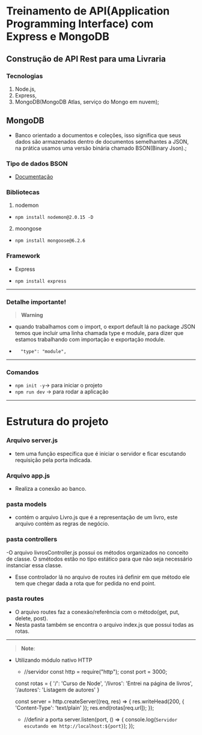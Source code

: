 #  Treinamento de API(Application Programming Interface) com Express e MongoDB

## Construção de API Rest para uma Livraria

### Tecnologias

1. Node.js,
2. Express,
3. MongoDB(MongoDB Atlas, serviço do Mongo em nuvem);


## MongoDB

- Banco orientado a documentos e coleções, isso significa que seus dados são armazenados dentro de documentos semelhantes a JSON, na prática usamos uma versão binária chamado BSON(Binary Json).;

### Tipo de dados BSON

- <a href='https://www.mongodb.com/docs/manual/reference/bson-types/'>Documentação</a>


### Bibliotecas

1. nodemon
- `npm install nodemon@2.0.15 -D`

2. moongose
- `npm install mongoose@6.2.6`

### Framework

- Express

- `npm install express`

<hr>

### Detalhe importante!

> **Warning**
-  quando trabalhamos com o import, o export default lá no package JSON temos que incluir uma linha chamada type e module, para dizer que estamos trabalhando com importação e exportação module.

- `  "type": "module",`

<hr>

### Comandos

- `npm init -y`-> para iniciar o projeto
- `npm run dev` -> para rodar a aplicação

<hr>

# Estrutura do projeto 

### Arquivo server.js

- tem uma função específica que é iniciar o servidor e ficar escutando requisição pela porta indicada.

### Arquivo app.js
- Realiza a conexão ao banco.

### pasta models

- contém o arquivo Livro.js que é a representação de um livro, este arquivo contém as regras de negócio.

### pasta controllers

-O arquivo livrosController.js possui os métodos organizados no conceito de classe. O smétodos estão no tipo estático para que não seja necessário instanciar essa classe.
- Esse controlador lá no arquivo de routes irá definir em que método ele tem que chegar dada a rota que for pedida no end point.

### pasta routes
- O arquivo routes faz a conexão/referência com o método(get, put, delete, post).
- Nesta pasta também se encontra o arquivo index.js que possui todas as rotas.

<hr>

>**Note**:
- Utilizando módulo nativo HTTP
    
    - //servidor
    const http = require("http");
    const port = 3000;

    const rotas = {
        '/': 'Curso de Node',
        '/livros': 'Entrei na página de livros',
        '/autores': 'Listagem de autores'
    }

    const server = http.createServer((req, res) => {
        res.writeHead(200, { 'Content-Type': 'text/plain' });
        res.end(rotas[req.url]);
    });

    - //definir a porta
    server.listen(port, () => {
        console.log(`Servidor escutando em http://localhost:${port}`);
    });
    

